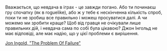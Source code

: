 Вважається, що невдача в іграх - це завжди погано. Або ти починаєш гру спочатку (як в roguelike), або ж у тебе є нескінченна кількість спроб, поки ти не зробиш все правильно і можеш просуватися далі.
А чи можемо ми зробити краще? Щоб від гравця не очікували лише правильних дій, і невдача сама по собі була цікавою? Джон Інгольд не має відповіді, але має надію, що у цієї проблеми є вирішення.

[Jon Ingold, "The Problem Of Failure"](https://medium.com/@inklestudios/the-problem-of-failure-518ec9c1c53e)
